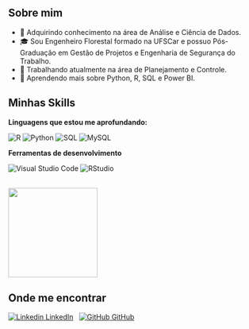 ## Sobre mim

- 🤔 Adquirindo conhecimento na área de Análise e Ciência de Dados.
- 🎓 Sou Engenheiro Florestal formado na UFSCar e possuo Pós-Graduação em Gestão de Projetos e Engenharia de Segurança do Trabalho.
- 💼 Trabalhando atualmente na área de Planejamento e Controle.
- 🌱 Aprendendo mais sobre Python, R, SQL e Power BI.

## Minhas Skills

**Linguagens que estou me aprofundando:**

![R](https://img.shields.io/badge/R-276DC3?style=for-the-badge&logo=r&logoColor=white)
![Python](https://img.shields.io/badge/Python-14354C?style=for-the-badge&logo=python&logoColor=white)
![SQL](https://img.shields.io/badge/Microsoft%20SQL%20Server-CC2927?style=for-the-badge&logo=microsoft%20sql%20server&logoColor=white)
![MySQL](https://img.shields.io/badge/-MySQL-333333?style=flat&logo=mysql)

**Ferramentas de desenvolvimento**

![Visual Studio Code](https://img.shields.io/badge/-Visual%20Studio%20Code-333333?style=flat&logo=visual-studio-code&logoColor=007ACC)
![RStudio](https://img.shields.io/badge/RStudio-4285F4?style=for-the-badge&logo=rstudio&logoColor=white)

<br/>

<a href="https://github.com/edgar1601" title="Perfil de Edgar">
  <img height="180em" src="https://github-readme-stats.vercel.app/api?username=edgar1601&theme=dracula&show_icons=true" />
</a>

## Onde me encontrar

[![Linkedin](https://i.sstatic.net/gVE0j.png) LinkedIn](https://www.linkedin.com/in/edgar-rocha/)
&nbsp;
[![GitHub](https://i.sstatic.net/tskMh.png) GitHub](https://github.com/edgar1601)
